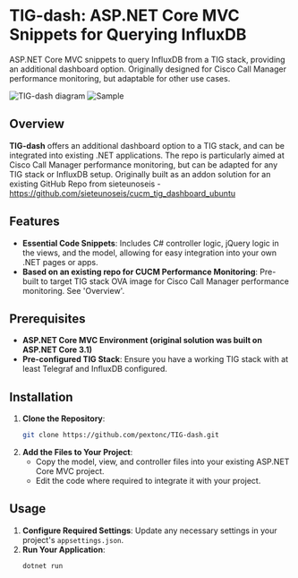 # TIG-dash: ASP.NET Core MVC Snippets for Querying InfluxDB
ASP.NET Core MVC snippets to query InfluxDB from a TIG stack, providing an additional dashboard option. Originally designed for Cisco Call Manager performance monitoring, but adaptable for other use cases.

![TIG-dash diagram](https://github.com/user-attachments/assets/cb8b13e3-36df-4809-83d1-ee64bb448aa9)
![Sample](https://github.com/user-attachments/assets/ee4e33b7-7e64-4dc1-b295-01d98a937cee)


## Overview
**TIG-dash** offers an additional dashboard option to a TIG stack, and can be integrated into existing .NET applications. The repo is particularly aimed at Cisco Call Manager performance monitoring, but can be adapted for any TIG stack or InfluxDB setup. Originally built as an addon solution for an existing GitHub Repo from sieteunoseis - https://github.com/sieteunoseis/cucm_tig_dashboard_ubuntu

## Features
- **Essential Code Snippets**: Includes C# controller logic, jQuery logic in the views, and the model, allowing for easy integration into your own .NET pages or apps.
- **Based on an existing repo for CUCM Performance Monitoring**: Pre-built to target TIG stack OVA image for Cisco Call Manager performance monitoring. See 'Overview'.

## Prerequisites
- **ASP.NET Core MVC Environment (original solution was built on ASP.NET Core 3.1)**
- **Pre-configured TIG Stack**: Ensure you have a working TIG stack with at least Telegraf and InfluxDB configured.

## Installation
1. **Clone the Repository**:
    ```bash
    git clone https://github.com/pextonc/TIG-dash.git
    ```
2. **Add the Files to Your Project**:
    - Copy the model, view, and controller files into your existing ASP.NET Core MVC project.
    - Edit the code where required to integrate it with your project.
  
## Usage
1. **Configure Required Settings**: Update any necessary settings in your project's `appsettings.json`.
2. **Run Your Application**:
    ```bash
    dotnet run
    ```
